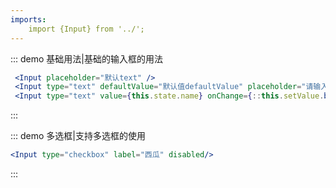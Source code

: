 ```yaml
---
imports:
    import {Input} from '../';
---
```

::: demo 基础用法|基础的输入框的用法
```jsx
 <Input placeholder="默认text" />
 <Input type="text" defaultValue="默认值defaultValue" placeholder="请输入" />
 <Input type="text" value={this.state.name} onChange={::this.setValue.bind(this,"name")} placeholder="请输入" />
```
:::

::: demo 多选框|支持多选框的使用
```jsx
<Input type="checkbox" label="西瓜" disabled/>            
```
:::
